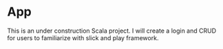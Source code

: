 # App
This is an under construction Scala project. 
I will create a login and CRUD for users to familiarize with slick and play framework.
